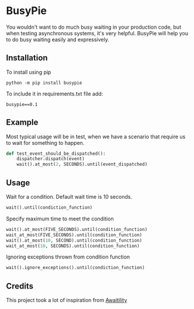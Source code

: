 # BusyPie
You wouldn't want to do much busy waiting in your production code, 
but when testing asynchronous systems, it's very helpful. 
BusyPie will help you to do busy waiting easily and expressively. 

## Installation
To install using pip 
```shell script
python -m pip install busypie
```
To include it in requirements.txt file add: 
```text
busypie==0.1
```

## Example
Most typical usage will be in test, when we have a scenario 
that require us to wait for something to happen.
```python
def test_event_should_be_dispatched():
    dispatcher.dispatch(event)
    wait().at_most(2, SECONDS).until(event_dispatched)
```

## Usage
Wait for a condition. Default wait time is 10 seconds.
```python
wait().until(condiction_function)
```
Specify maximum time to meet the condition 
```python
wait().at_most(FIVE_SECONDS).until(condition_function)
wait_at_most(FIVE_SECONDS).until(condition_function)
wait().at_most(10, SECOND).until(condition_function)
wait_at_most(10, SECONDS).until(condition_function)    
```
Ignoring exceptions thrown from condition function
```python
wait().ignore_exceptions().until(condiction_function)
```

## Credits
This project took a lot of inspiration from [Awaitility](https://github.com/awaitility/awaitility)